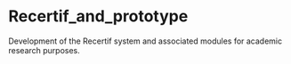 # Recertif_and_prototype
Development of the Recertif system and associated modules for academic research purposes.
